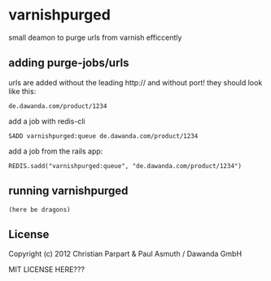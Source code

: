 varnishpurged
=============

small deamon to purge urls from varnish efficcently


adding purge-jobs/urls
----------------------

urls are added without the leading http:// and without port! they should look like this:

    de.dawanda.com/product/1234


add a job with redis-cli

    SADD varnishpurged:queue de.dawanda.com/product/1234


add a job from the rails app:

    REDIS.sadd("varnishpurged:queue", "de.dawanda.com/product/1234")




running varnishpurged
---------------------

    (here be dragons)



License
-------

Copyright (c) 2012 Christian Parpart & Paul Asmuth / Dawanda GmbH

MIT LICENSE HERE???